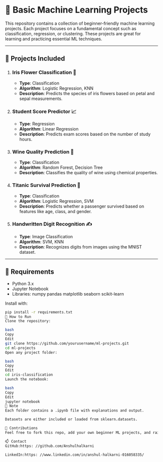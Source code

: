 # 🧠 Basic Machine Learning Projects

This repository contains a collection of beginner-friendly machine learning projects. Each project focuses on a fundamental concept such as classification, regression, or clustering. These projects are great for learning and practicing essential ML techniques.

---

## 📁 Projects Included

1. ### Iris Flower Classification 🌸
   - **Type**: Classification
   - **Algorithm**: Logistic Regression, KNN
   - **Description**: Predicts the species of iris flowers based on petal and sepal measurements.

2. ### Student Score Predictor 📈
   - **Type**: Regression
   - **Algorithm**: Linear Regression
   - **Description**: Predicts exam scores based on the number of study hours.

3. ### Wine Quality Prediction 🍷
   - **Type**: Classification
   - **Algorithm**: Random Forest, Decision Tree
   - **Description**: Classifies the quality of wine using chemical properties.

4. ### Titanic Survival Prediction 🚢
   - **Type**: Classification
   - **Algorithm**: Logistic Regression, SVM
   - **Description**: Predicts whether a passenger survived based on features like age, class, and gender.

5. ### Handwritten Digit Recognition ✍️
   - **Type**: Image Classification
   - **Algorithm**: SVM, KNN
   - **Description**: Recognizes digits from images using the MNIST dataset.

---

## 🔧 Requirements

- Python 3.x
- Jupyter Notebook
- Libraries:
  numpy
 pandas
 matplotlib
 seaborn
 scikit-learn

Install with:
```bash
pip install -r requirements.txt
🚀 How to Run
Clone the repository:

bash
Copy
Edit
git clone https://github.com/yourusername/ml-projects.git
cd ml-projects
Open any project folder:

bash
Copy
Edit
cd iris-classification
Launch the notebook:

bash
Copy
Edit
jupyter notebook
📌 Note
Each folder contains a .ipynb file with explanations and output.

Datasets are either included or loaded from sklearn.datasets.

🙌 Contributions
Feel free to fork this repo, add your own beginner ML projects, and raise a pull request!

📫 Contact
GitHub:https: //github.com/Anshulhalkarni 

LinkedIn:https: //www.linkedin.com/in/anshul-halkarni-016058335/ 



